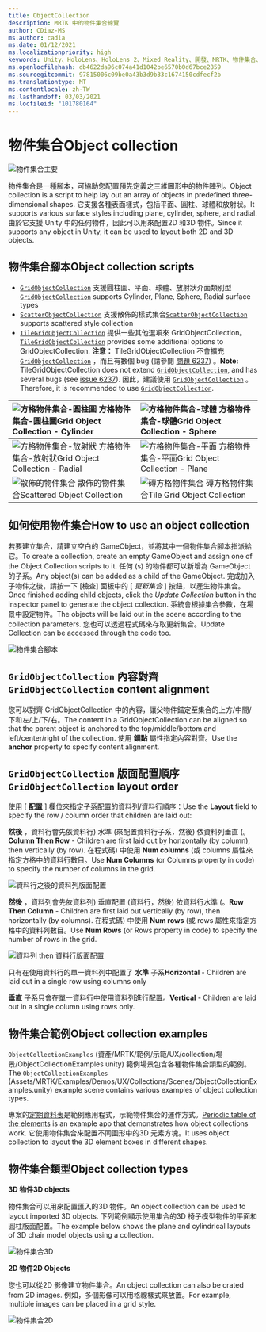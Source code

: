 ```yaml
---
title: ObjectCollection
description: MRTK 中的物件集合總覽
author: CDiaz-MS
ms.author: cadia
ms.date: 01/12/2021
ms.localizationpriority: high
keywords: Unity、HoloLens、HoloLens 2、Mixed Reality、開發、MRTK、物件集合、
ms.openlocfilehash: db4622da96c074a41d1042be6570b0d67bce2859
ms.sourcegitcommit: 97815006c09be0a43b3d9b33c1674150cdfecf2b
ms.translationtype: MT
ms.contentlocale: zh-TW
ms.lasthandoff: 03/03/2021
ms.locfileid: "101780164"
---
```

# <a name="object-collection"></a><span data-ttu-id="34eb3-104">物件集合</span><span class="sxs-lookup"><span data-stu-id="34eb3-104">Object collection</span></span>

![物件集合主要](../images/object-collection/MRTK_ObjectCollection_Main.jpg)

<span data-ttu-id="34eb3-106">物件集合是一種腳本，可協助您配置預先定義之三維圖形中的物件陣列。</span><span class="sxs-lookup"><span data-stu-id="34eb3-106">Object collection is a script to help lay out an array of objects in predefined three-dimensional shapes.</span></span> <span data-ttu-id="34eb3-107">它支援各種表面樣式，包括平面、圓柱、球體和放射狀。</span><span class="sxs-lookup"><span data-stu-id="34eb3-107">It supports various surface styles including plane, cylinder, sphere, and radial.</span></span> <span data-ttu-id="34eb3-108">由於它支援 Unity 中的任何物件，因此可以用來配置2D 和3D 物件。</span><span class="sxs-lookup"><span data-stu-id="34eb3-108">Since it supports any object in Unity, it can be used to layout both 2D and 3D objects.</span></span>

## <a name="object-collection-scripts"></a><span data-ttu-id="34eb3-109">物件集合腳本</span><span class="sxs-lookup"><span data-stu-id="34eb3-109">Object collection scripts</span></span>

- <span data-ttu-id="34eb3-110">[`GridObjectCollection`](xref:Microsoft.MixedReality.Toolkit.Utilities.GridObjectCollection) 支援圓柱圖、平面、球體、放射狀介面類別型</span><span class="sxs-lookup"><span data-stu-id="34eb3-110">[`GridObjectCollection`](xref:Microsoft.MixedReality.Toolkit.Utilities.GridObjectCollection) supports Cylinder, Plane, Sphere, Radial surface types</span></span>
- <span data-ttu-id="34eb3-111">[`ScatterObjectCollection`](xref:Microsoft.MixedReality.Toolkit.Utilities.ScatterObjectCollection) 支援散佈的樣式集合</span><span class="sxs-lookup"><span data-stu-id="34eb3-111">[`ScatterObjectCollection`](xref:Microsoft.MixedReality.Toolkit.Utilities.ScatterObjectCollection) supports scattered style collection</span></span>  
- <span data-ttu-id="34eb3-112">[`TileGridObjectCollection`](xref:Microsoft.MixedReality.Toolkit.Utilities.TileGridObjectCollection) 提供一些其他選項來 GridObjectCollection。</span><span class="sxs-lookup"><span data-stu-id="34eb3-112">[`TileGridObjectCollection`](xref:Microsoft.MixedReality.Toolkit.Utilities.TileGridObjectCollection) provides some additional options to GridObjectCollection.</span></span> <span data-ttu-id="34eb3-113">**注意：** TileGridObjectCollection 不會擴充 [`GridObjectCollection`](xref:Microsoft.MixedReality.Toolkit.Utilities.GridObjectCollection) ，而且有數個 bug (請參閱 [問題 6237](https://github.com/microsoft/MixedRealityToolkit-Unity/issues/6237)) 。</span><span class="sxs-lookup"><span data-stu-id="34eb3-113">**Note:** TileGridObjectCollection does not extend [`GridObjectCollection`](xref:Microsoft.MixedReality.Toolkit.Utilities.GridObjectCollection), and has several bugs (see [issue 6237](https://github.com/microsoft/MixedRealityToolkit-Unity/issues/6237)).</span></span> <span data-ttu-id="34eb3-114">因此，建議使用 [`GridObjectCollection`](xref:Microsoft.MixedReality.Toolkit.Utilities.GridObjectCollection) 。</span><span class="sxs-lookup"><span data-stu-id="34eb3-114">Therefore, it is recommended to use [`GridObjectCollection`](xref:Microsoft.MixedReality.Toolkit.Utilities.GridObjectCollection).</span></span>

|![方格物件集合-圓柱圖](../images/object-collection/MRTK_ObjectCollectionCylinder.png) <span data-ttu-id="34eb3-116">方格物件集合-圓柱圖</span><span class="sxs-lookup"><span data-stu-id="34eb3-116">Grid Object Collection - Cylinder</span></span> | ![方格物件集合-球體](../images/object-collection/MRTK_ObjectCollectionSphere.png) <span data-ttu-id="34eb3-118">方格物件集合-球體</span><span class="sxs-lookup"><span data-stu-id="34eb3-118">Grid Object Collection - Sphere</span></span> |
|:--- | :--- |
|![方格物件集合-放射狀](../images/object-collection/MRTK_ObjectCollectionRadial.png) <span data-ttu-id="34eb3-120">方格物件集合-放射狀</span><span class="sxs-lookup"><span data-stu-id="34eb3-120">Grid Object Collection - Radial</span></span> | ![方格物件集合-平面](../images/object-collection/MRTK_ObjectCollectionPlane.png) <span data-ttu-id="34eb3-122">方格物件集合-平面</span><span class="sxs-lookup"><span data-stu-id="34eb3-122">Grid Object Collection - Plane</span></span> |
|![散佈的物件集合](../images/object-collection/MRTK_ObjectCollectionScattered.png) <span data-ttu-id="34eb3-124">散佈的物件集合</span><span class="sxs-lookup"><span data-stu-id="34eb3-124">Scattered Object Collection</span></span> | ![磚方格物件集合](../images/object-collection/MRTK_ObjectCollectionTileGrid.png) <span data-ttu-id="34eb3-126">磚方格物件集合</span><span class="sxs-lookup"><span data-stu-id="34eb3-126">Tile Grid Object Collection</span></span> |

## <a name="how-to-use-an-object-collection"></a><span data-ttu-id="34eb3-127">如何使用物件集合</span><span class="sxs-lookup"><span data-stu-id="34eb3-127">How to use an object collection</span></span>

<span data-ttu-id="34eb3-128">若要建立集合，請建立空白的 GameObject，並將其中一個物件集合腳本指派給它。</span><span class="sxs-lookup"><span data-stu-id="34eb3-128">To create a collection, create an empty GameObject and assign one of the Object Collection scripts to it.</span></span> <span data-ttu-id="34eb3-129">任何 (s) 的物件都可以新增為 GameObject 的子系。</span><span class="sxs-lookup"><span data-stu-id="34eb3-129">Any object(s) can be added as a child of the GameObject.</span></span> <span data-ttu-id="34eb3-130">完成加入子物件之後，請按一下 [檢查] 面板中的 [ *更新集合* ] 按鈕，以產生物件集合。</span><span class="sxs-lookup"><span data-stu-id="34eb3-130">Once finished adding child objects, click the *Update Collection* button in the inspector panel to generate the object collection.</span></span> <span data-ttu-id="34eb3-131">系統會根據集合參數，在場景中設定物件。</span><span class="sxs-lookup"><span data-stu-id="34eb3-131">The objects will be laid out in the scene according to the collection parameters.</span></span> <span data-ttu-id="34eb3-132">您也可以透過程式碼來存取更新集合。</span><span class="sxs-lookup"><span data-stu-id="34eb3-132">Update Collection can be accessed through the code too.</span></span>

![物件集合腳本](../images/object-collection/MRTK_ObjectCollectionScript.png)

## <a name="gridobjectcollection-content-alignment"></a><span data-ttu-id="34eb3-134">`GridObjectCollection` 內容對齊</span><span class="sxs-lookup"><span data-stu-id="34eb3-134">`GridObjectCollection` content alignment</span></span>

<span data-ttu-id="34eb3-135">您可以對齊 GridObjectCollection 中的內容，讓父物件錨定至集合的上方/中間/下和左/上/下/右。</span><span class="sxs-lookup"><span data-stu-id="34eb3-135">The content in a GridObjectCollection can be aligned so that the parent object is anchored to the top/middle/bottom and left/center/right of the collection.</span></span> <span data-ttu-id="34eb3-136">使用 **錨點** 屬性指定內容對齊。</span><span class="sxs-lookup"><span data-stu-id="34eb3-136">Use the **anchor** property to specify content alignment.</span></span>

## <a name="gridobjectcollection-layout-order"></a><span data-ttu-id="34eb3-137">`GridObjectCollection` 版面配置順序</span><span class="sxs-lookup"><span data-stu-id="34eb3-137">`GridObjectCollection` layout order</span></span>

<span data-ttu-id="34eb3-138">使用 [ **配置** ] 欄位來指定子系配置的資料列/資料行順序：</span><span class="sxs-lookup"><span data-stu-id="34eb3-138">Use the **Layout** field to specify the row / column order that children are laid out:</span></span>

<span data-ttu-id="34eb3-139">**然後** ，資料行會先依資料行) 水準 (來配置資料行子系，然後) 依資料列垂直 (。</span><span class="sxs-lookup"><span data-stu-id="34eb3-139">**Column Then Row** - Children are first laid out by horizontally (by column), then vertically (by row).</span></span> <span data-ttu-id="34eb3-140">在程式碼) 中使用 **Num columns** (或 columns 屬性來指定方格中的資料行數目。</span><span class="sxs-lookup"><span data-stu-id="34eb3-140">Use **Num Columns** (or Columns property in code) to specify the number of columns in the grid.</span></span>

![資料行之後的資料列版面配置](../images/object-collection/MRTK_ColumnThenRow.png)

<span data-ttu-id="34eb3-142">**然後** ，資料列會先依資料列) 垂直配置 (資料行，然後) 依資料行水準 (。</span><span class="sxs-lookup"><span data-stu-id="34eb3-142">**Row Then Column** - Children are first laid out vertically (by row), then horizontally (by columns).</span></span> <span data-ttu-id="34eb3-143">在程式碼) 中使用 **Num rows** (或 rows 屬性來指定方格中的資料列數目。</span><span class="sxs-lookup"><span data-stu-id="34eb3-143">Use **Num Rows** (or Rows property in code) to specify the number of rows in the grid.</span></span>

![資料列 then 資料行版面配置](../images/object-collection/MRTK_RowThenColumn.png)

<span data-ttu-id="34eb3-145">只有在使用資料行的單一資料列中配置了 **水準** 子系</span><span class="sxs-lookup"><span data-stu-id="34eb3-145">**Horizontal** - Children are laid out in a single row using columns only</span></span>

<span data-ttu-id="34eb3-146">**垂直** 子系只會在單一資料行中使用資料列進行配置。</span><span class="sxs-lookup"><span data-stu-id="34eb3-146">**Vertical** - Children are laid out in a single column using rows only.</span></span>

## <a name="object-collection-examples"></a><span data-ttu-id="34eb3-147">物件集合範例</span><span class="sxs-lookup"><span data-stu-id="34eb3-147">Object collection examples</span></span>

<span data-ttu-id="34eb3-148">`ObjectCollectionExamples` (資產/MRTK/範例/示範/UX/collection/場景/ObjectCollectionExamples unity) 範例場景包含各種物件集合類型的範例。</span><span class="sxs-lookup"><span data-stu-id="34eb3-148">The `ObjectCollectionExamples` (Assets/MRTK/Examples/Demos/UX/Collections/Scenes/ObjectCollectionExamples.unity) example scene contains various examples of object collection types.</span></span>

<span data-ttu-id="34eb3-149">專案的[定期資料表](https://github.com/Microsoft/MRDesignLabs_Unity_PeriodicTable)是範例應用程式，示範物件集合的運作方式。</span><span class="sxs-lookup"><span data-stu-id="34eb3-149">[Periodic table of the elements](https://github.com/Microsoft/MRDesignLabs_Unity_PeriodicTable) is an example app that demonstrates how object collections work.</span></span> <span data-ttu-id="34eb3-150">它使用物件集合來配置不同圖形中的3D 元素方塊。</span><span class="sxs-lookup"><span data-stu-id="34eb3-150">It uses object collection to layout the 3D element boxes in different shapes.</span></span>

## <a name="object-collection-types"></a><span data-ttu-id="34eb3-151">物件集合類型</span><span class="sxs-lookup"><span data-stu-id="34eb3-151">Object collection types</span></span>

<span data-ttu-id="34eb3-152">**3D 物件**</span><span class="sxs-lookup"><span data-stu-id="34eb3-152">**3D objects**</span></span>

<span data-ttu-id="34eb3-153">物件集合可以用來配置匯入的3D 物件。</span><span class="sxs-lookup"><span data-stu-id="34eb3-153">An object collection can be used to layout imported 3D objects.</span></span> <span data-ttu-id="34eb3-154">下列範例顯示使用集合的3D 椅子模型物件的平面和圓柱版面配置。</span><span class="sxs-lookup"><span data-stu-id="34eb3-154">The example below shows the plane and cylindrical layouts of 3D chair model objects using a collection.</span></span>

![物件集合3D](../images/object-collection/MRTK_ObjectCollection_3DObjects.jpg)

<span data-ttu-id="34eb3-156">**2D 物件**</span><span class="sxs-lookup"><span data-stu-id="34eb3-156">**2D Objects**</span></span>

<span data-ttu-id="34eb3-157">您也可以從2D 影像建立物件集合。</span><span class="sxs-lookup"><span data-stu-id="34eb3-157">An object collection can also be crated from 2D images.</span></span> <span data-ttu-id="34eb3-158">例如，多個影像可以用格線樣式來放置。</span><span class="sxs-lookup"><span data-stu-id="34eb3-158">For example, multiple images can be placed in a grid style.</span></span>

![物件集合2D](../images/object-collection/MRTK_ObjectCollection_Layout_2DImages.jpg)
